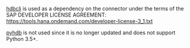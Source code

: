 [hdbcli](https://pypi.org/project/hdbcli/) is used as a dependency on the connector under the terms of the SAP DEVELOPER LICENSE AGREEMENT:
https://tools.hana.ondemand.com/developer-license-3_1.txt

[pyhdb](https://pypi.org/project/pyhdb/) is not used since it is no longer updated and does not support Python 3.5+.
